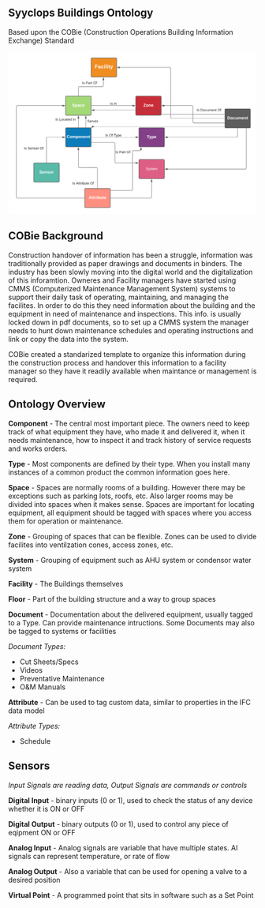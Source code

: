 
## Syyclops Buildings Ontology
Based upon the COBie (Construction Operations Building Information Exchange) Standard

![](<SyyclopsOntology.png>)

## COBie Background

Construction handover of information has been a struggle, information was traditionally provided as paper drawings and documents in binders. The industry has been slowly moving into the digital world and the digitalization of this inforamtion. Owneres and Facility managers have started using CMMS (Computerized Maintenance Management System) systems to support their daily task of operating, maintaining, and managing the facilites. In order to do this they need information about the building and the equipment in need of maintenance and inspections. This info. is usually locked down in pdf documents, so to set up a CMMS system the manager needs to hunt down maintenance schedules and operating instructions and link or copy the data into the system. 

COBie created a standarized template to organize this information during the construction process and handover this information to a facility manager so they have it readily available when maintance or management is required. 

## Ontology Overview 

**Component** - The central most important piece. The owners need to keep track of what equipment they have, who made it and delivered it, when it needs maintenance, how to inspect it and track history of service requests and works orders. 

**Type** - Most components are defined by their type. When you install many instances of a common product the common information goes here.

**Space** - Spaces are normally rooms of a building. However there may be exceptions such as parking lots, roofs, etc. Also larger rooms may be divided into spaces when it makes sense. Spaces are important for locating equipment, all equipment should be tagged with spaces where you access them for operation or maintenance. 

**Zone** - Grouping of spaces that can be flexible. Zones can be used to divide facilites into ventilzation cones, access zones, etc. 

**System** - Grouping of equipment such as AHU system or condensor water system

**Facility** - The Buildings themselves

**Floor** -  Part of the building structure and a way to group spaces

**Document** - Documentation about the delivered equipment, usually tagged to a Type. Can provide maintenance intructions. Some Documents may also be tagged to systems or facilities 

*Document Types:*
- Cut Sheets/Specs
- Videos 
- Preventative Maintenance 
- O&M Manuals

**Attribute** - Can be used to tag custom data, similar to properties in the IFC data model

*Attribute Types:*
- Schedule

## Sensors

*Input Signals are reading data, Output Signals are commands or controls*

**Digital Input** - binary inputs (0 or 1), used to check the status of any device whether it is ON or OFF

**Digital Output** - binary outputs (0 or 1), used to control any piece of eqipment ON or OFF

**Analog Input** - Analog signals are variable that have multiple states. AI signals can represent temperature, or rate of flow

**Analog Output** - Also a variable that can be used for opening a valve to a desired position

**Virtual Point** - A programmed point that sits in software such as a Set Point

